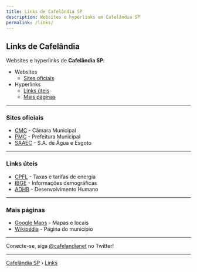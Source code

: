```yaml
---
title: Links de Cafelândia SP
description: Websites e hyperlinks em Cafelândia SP
permalink: /links/
---
```


## Links de Cafelândia
Websites e hyperlinks de __Cafelândia SP__:

- Websites
  - [Sites oficiais](#sites-oficiais)
- Hyperlinks
  - [Links úteis](#links-%C3%BAteis)
  - [Mais páginas](#mais-p%C3%A1ginas)

---

### Sites oficiais

-   [CMC](http://www.camaracafelandia.sp.gov.br/) - Câmara Municipal
-   [PMC](http://www.cafelandia.sp.gov.br/) - Prefeitura Municipal
-   [SAAEC](http://www.saaec.sp.gov.br/) - S.A. de Água e Esgoto

---

### Links úteis

- [CPFL](https://servicosonline.cpfl.com.br/agencia-webapp/#/taxas-tarifas?codMunicipio=3508801) - Taxas e tarifas de energia
- [IBGE](https://cidades.ibge.gov.br/brasil/sp/cafelandia) - Informações demográficas
- [ADHB](http://atlasbrasil.org.br/2013/pt/perfil_m/cafel%C3%A2ndia_sp) - Desenvolvimento Humano

---

### Mais páginas

- [Google Maps](https://www.google.com.br/maps/place/Cafel%C3%A2ndia,+SP,+16500-000/@-21.8063868,-49.6278754,14z/data=!3m1!4b1!4m5!3m4!1s0x94be467589002709:0x54c03e662abc324e!8m2!3d-21.8031143!4d-49.6099581) - Mapas e locais
- [Wikipédia](https://pt.wikipedia.org/wiki/Cafel%C3%A2ndia_(S%C3%A3o_Paulo)) - Página do município

---

Conecte-se, siga <a rel="noopener" target="_blank" href="https://twitter.com/cafelandianet">@cafelandianet</a> no Twitter!

---

[Cafelândia SP](https://www.cafelandia.net/) › [Links](https://www.cafelandia.net/links/)
